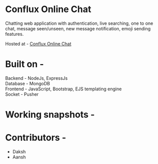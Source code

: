 # Conflux Online Chat
Chatting web application with authentication, live searching, one to one chat, message seen/unseen, new message notification, emoji sending features.

Hosted at - [Conflux Online Chat](https://immense-beach-84230.herokuapp.com/)

# Built on -
Backend - NodeJs, ExpressJs \
Database - MongoDB \
Frontend - JavaScript, Bootstrap, EJS templating engine \
Socket - Pusher

# Working snapshots - 

# Contributors -
* Daksh
* Aansh

